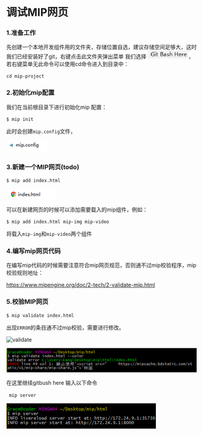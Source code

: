 # 调试MIP网页

### 1.准备工作
先创建一个本地开发组件用的文件夹，存储位置自选，建议存储空间足够大，这时我们已经安装好了git，右键点击此文件夹弹出菜单 我们选择
![Alt text](./img/12_gitbash.jpg)，若右键菜单无此命令可以使用cd命令进入到目录中：

```
cd mip-project
```

### 2.初始化mip配置
我们在当前根目录下进行初始化mip 配置：  

```
$ mip init

```

此时会创建`mip.config`文件，  

![mip.config](./img/12_mipconfig.jpg)

### 3.新建一个MIP网页(todo)

```
$ mip add index.html
```
![index.html](./img/12_indexhtml.jpg)  

可以在新建网页的时候可以添加需要载入的mip组件，例如：

```
$ mip add index.html mip-img mip-video

```

将载入`mip-img`和`mip-video`两个组件

### 4.编写mip网页代码

在编写mip代码的时候需要注意符合mip网页规范，否则通不过mip校验程序，mip校验规则地址：

https://www.mipengine.org/doc/2-tech/2-validate-mip.html

### 5.校验MIP网页 

```
$ mip validate index.html
```

出现`ERROR`的条目通不过mip校验，需要进行修改。

![validate](https://raw.githubusercontent.com/mipengine/mip-cli/gh-pages/example/mip-validate.png)


![validate](./img/12_validate.jpg)









在这里继续gitbush here 输入以下命令

` mip server`  

![Alt text](./img/12_mipserver.jpg)


